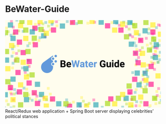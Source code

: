 # BeWater-Guide
![BeWater Header](./header.png)
React/Redux web application + Spring Boot server displaying celebrities’ political stances
